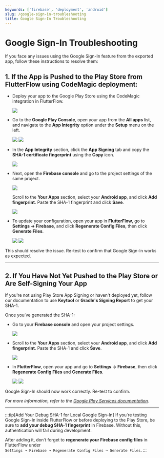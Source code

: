 ```yaml
---
keywords: ['firebase', 'deployment', 'android']
slug: /google-sign-in-troubleshooting
title: Google Sign-In Troubleshooting
---
```

# Google Sign-In Troubleshooting

If you face any issues using the Google Sign-In feature from the exported app, follow these instructions to resolve them:

## 1. If the App is Pushed to the Play Store from FlutterFlow using CodeMagic deployment:

- Deploy your app to the Google Play Store using the CodeMagic integration in FlutterFlow.

    ![](../assets/20250430121439158816.png)

- Go to the **Google Play Console**, open your app from the **All apps** list, and navigate to the **App Integrity** option under the **Setup** menu on the left.

    ![](../assets/20250430121439605476.png)
    ![](../assets/20250430121440000724.png)

- In the **App Integrity** section, click the **App Signing** tab and copy the **SHA-1 certificate fingerprint** using the **Copy** icon.

    ![](../assets/20250430121440426479.png)

- Next, open the **Firebase console** and go to the project settings of the same project.

    ![](../assets/20250430121440906814.png)

    Scroll to the **Your Apps** section, select your **Android app**, and click **Add fingerprint**. Paste the SHA-1 fingerprint and click **Save**.

    ![](../assets/20250430121441325585.png)

- To update your configuration, open your app in **FlutterFlow**, go to **Settings → Firebase**, and click **Regenerate Config Files**, then click **Generate Files**.

    ![](../assets/20250430121441664549.png)
    ![](../assets/20250430121442125737.png)

This should resolve the issue. Re-test to confirm that Google Sign-In works as expected.

---

## 2. If You Have Not Yet Pushed to the Play Store or Are Self-Signing Your App

If you're not using Play Store App Signing or haven't deployed yet, follow our documentation to use **Keytool** or **Gradle's Signing Report** to get your SHA-1.

Once you’ve generated the SHA-1:

- Go to your **Firebase console** and open your project settings.

    ![](../assets/20250430121442525774.png)

- Scroll to the **Your Apps** section, select your **Android app**, and click **Add fingerprint**. Paste the SHA-1 and click **Save**.

    ![](../assets/20250430121442863891.png)

- In **FlutterFlow**, open your app and go to **Settings → Firebase**, then click **Regenerate Config Files** and **Generate Files**.

    ![](../assets/20250430121443139294.png)
    ![](../assets/20250430121443525154.png)

Google Sign-In should now work correctly. Re-test to confirm.

*For more information, refer to the [Google Play Services documentation](https://developers.google.com/android/guides/overview).*

---

:::tip[Add Your Debug SHA-1 for Local Google Sign-In]
If you're testing Google Sign-In inside FlutterFlow or before deploying to the Play Store, be sure to **add your debug SHA-1 fingerprint** in Firebase. Without this, authentication will fail during development.

After adding it, don’t forget to **regenerate your Firebase config files** in FlutterFlow under  
`Settings → Firebase → Regenerate Config Files → Generate Files`.
:::
